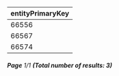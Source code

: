 | entityPrimaryKey |
| ---------------- |
| 66556            |
| 66567            |
| 66574            |

###### **Page** 1/1 **(Total number of results: 3)**